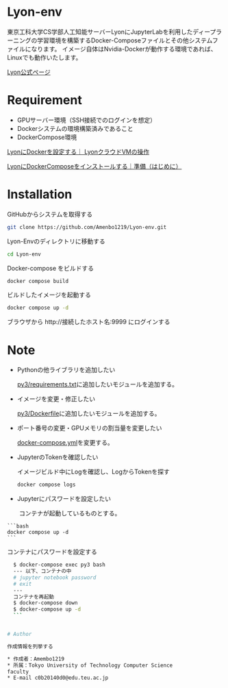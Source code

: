 # Lyon-env

東京工科大学CS学部人工知能サーバーLyonにJupyterLabを利用したディープラーニングの学習環境を構築するDocker-Composeファイルとその他システムファイルになります。
イメージ自体はNvidia-Dockerが動作する環境であれば、Linuxでも動作いたします。

[Lyon公式ページ](https://sites.google.com/edu.teu.ac.jp/cscloud)

# Requirement

* GPUサーバー環境（SSH接続でのログインを想定）
* Dockerシステムの環境構築済みであること
* DockerCompose環境

[LyonにDockerを設定する｜ LyonクラウドVMの操作](https://sites.google.com/edu.teu.ac.jp/cscloud#h.89lswy9teuzt)

[LyonにDockerComposeをインストールする｜準備（はじめに）](https://power-banana-14a.notion.site/Lyon-JupyerLab-20230428-c4e3134fe8174bf3b6310cdd286d3a2b)


# Installation

GitHubからシステムを取得する
```bash
git clone https://github.com/Amenbo1219/Lyon-env.git
```
Lyon-Envのディレクトリに移動する
```bash
cd Lyon-env
```
Docker-compose をビルドする
```bash
docker compose build
```
ビルドしたイメージを起動する
```bash
docker compose up -d
```
ブラウザから http://接続したホスト名:9999 にログインする

# Note

* Pythonの他ライブラリを追加したい

     [py3/requirements.txt](py3/requirements.txt)に追加したいモジュールを追加する。
* イメージを変更・修正したい

     [py3/Dockerfile](py3/Dockerfile)に追加したいモジュールを追加する。

* ポート番号の変更・GPUメモリの割当量を変更したい

     [docker-compose.yml](docker-compose.yml)を変更する。
* JupyterのTokenを確認したい

     イメージビルド中にLogを確認し、LogからTokenを探す
    ```bash
    docker compose logs
    ```
* Jupyterにパスワードを設定したい

　　コンテナが起動しているものとする。
  
    ```bash
    docker compose up -d
    ```

   コンテナにパスワードを設定する
  
  ```bash
    $ docker-compose exec py3 bash
    --- 以下、コンテナの中
    # jupyter notebook password
    # exit
    ---  
    コンテナを再起動
    $ docker-compose down
    $ docker-compose up -d
    ```


# Author

作成情報を列挙する

* 作成者：Amembo1219
* 所属：Tokyo University of Technology Computer Science 
faculty 
* E-mail c0b20140d0@edu.teu.ac.jp

